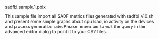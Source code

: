 sadfbi.sample.1.pbix

This sample file import all SADF metrics files generated with sadfbi_v10.sh and present some simple graphs about cpu load, io activity on the devices and process generation rate.
Please remember to edit the query in the advanced editor dialog to point it to your CSV files.
